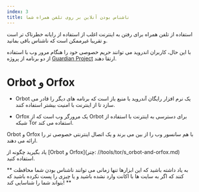 ```yaml
---
index: 3
title: ناشناس بودن آنلاین بر روی تلفن همراه شما
---
```

استفاده از تلفن همراه برای رفتن به اینترنت اغلب از استفاده از رایانه خطرناک تر است و تقریبا غیرممکن است که ناشناس باقی بمانید.

با این حال، کاربران اندروید می توانند حریم خصوصی خود را هنگام مرور وب با استفاده از دو برنامه از پروژه [Guardian Project](https://guardianproject.info/) ارتقا دهند.

# Orbot و Orfox

*   Orbot یک نرم افزار رایگان آندروید با منبع باز است که برنامه های دیگر را قادر می سازد تا از اینترنت با امنیت بیشتر استفاده کنند.

*   Orfox یک مرورگر وب است که از Orbot برای دسترسی به اینترنت با استفاده از شبکه Tor استفاده می کند.

 Orbot و Orfox با هم سانسور وب را از بین می برند و یک اتصال اینترنتی خصوصی تر را ارائه می دهند.

یاد بگیرید چگونه از [Orbot و Orfox](چتر: //tools/tor/s_orbot-and-orfox.md) استفاده کنید.

** به یاد داشته باشید که این ابزارها تنها زمانی می توانند ناشناس بودن شما محافظت کنند که اگر به سایت ها با اکانت وارد نشده  باشید و یا چیزی را پست نکرده باشید که بتواند شما را شناسایی کند! **